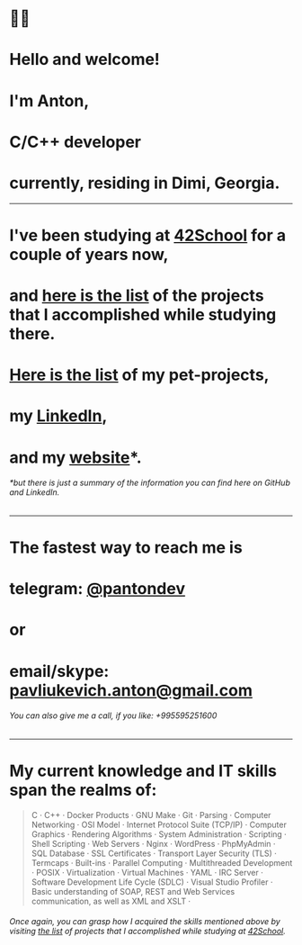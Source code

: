 # 👋🏼
# Hello and welcome!
# I'm Anton,
# C/C++ developer 
# currently, residing in Dimi, Georgia.
***
# I've been studying at [42School](https://42.fr/en/homepage/) for a couple of years now, 
# and [here is the list](https://github.com/itonyluke/21_42_school_projects) of the projects that I accomplished while studying there.
# [Here is the list](https://github.com/itonyluke/pet_projects) of my pet-projects,
# my [LinkedIn](https://www.linkedin.com/in/pantondev/),
# and my [website](https://panton.dev/)*.
###### *but there is just a summary of the information you can find here on GitHub and LinkedIn.
***
# The fastest way to reach me is
# telegram: [@pantondev](https://t.me/pantondev)
# or
# email/skype: pavliukevich.anton@gmail.com
###### You can also give me a call, if you like: +995595251600

***
# My current knowledge and IT skills span the realms of:
> C · C++ · Docker Products · GNU Make · Git  · Parsing · Computer Networking · OSI Model · Internet Protocol Suite (TCP/IP) · Computer Graphics · Rendering Algorithms · System Administration · Scripting · Shell Scripting · Web Servers · Nginx · WordPress · PhpMyAdmin · SQL Database · SSL Certificates · Transport Layer Security (TLS) · Termcaps · Built-ins · Parallel Computing · Multithreaded Development · POSIX · Virtualization · Virtual Machines · YAML · IRC Server · Software Development Life Cycle (SDLC) · Visual Studio Profiler · Basic understanding of SOAP, REST and Web Services communication, as well as XML and XSLT ·

###### Once again, you can grasp how I acquired the skills mentioned above by visiting [the list](https://github.com/itonyluke/21_42_school_projects) of projects that I accomplished while studying at [42School](https://42.fr/en/homepage/).
